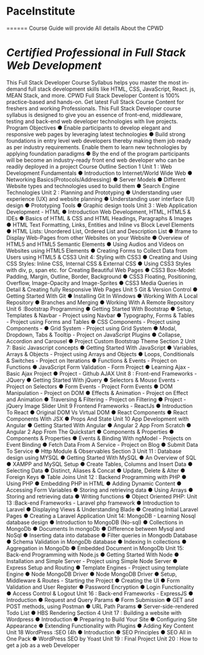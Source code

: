 # PaceInstitute
======
Course Guide will provide All details About the CPWD

*Certified Professional in Full Stack Web Development*
===================
This Full Stack Developer Course Syllabus helps you master the most in-demand full
stack development skills like HTML, CSS, JavaScript, React. js, MEAN Stack, and more.
CPWD Full Stack Developer Content is 100% practice-based and hands-on. Get latest Full
Stack Course Content for freshers and working Professionals. This Full Stack Developer
course syllabus is designed to give you an essence of front-end, middleware, testing and
back-end web developer technologies with live projects.
Program Objectives
● Enable participants to develop elegant and responsive web pages by
leveraging latest technologies
● Build strong foundations in entry level web developers thereby making them
job ready as per industry requirements. Enable them to learn new
technologies by applying foundation paradigms
● By the end of the program participants will be become an industry-ready front
end web developer who can be readily deployed in a project
Course Outline
Section 1
Unit 1 : Web Development Fundamentals
● Introduction to Internet/World Wide Web
● Networking Basics(Protocols/Addressing)
● Server Models
● Different Website types and technologies used to build them
● Search Engine Technologies
Unit 2 : Planning and Prototyping
● Understanding user experience (UX) and website planning
● Understanding user interface (UI) design
● Prototyping Tools
● Graphic design tools
Unit 3 : Web Application Development - HTML
● Introduction Web Development, HTML, HTML5 & IDEs
● Basics of HTML & CSS and HTML Headings, Paragraphs & Images
● HTML Text Formatting, Links, Entities and Inline vs Block Level Elements
● HTML Lists: Unordered List, Ordered List and Description List
● Iframe to Display Web-Pages from other Websites on your Website
● Overview of HTML5 and HTML5 Semantic Elements
● Using Audios and Videos on Websites using HTML5 Elements
● Creating Forms to Collect Data from Users using HTML5 & CSS3
Unit 4: Styling with CSS3
● Creating and Using CSS Styles: Inline CSS, Internal CSS & External CSS
● Using CSS3 Styles with div, p, span etc. for Creating Beautiful Web Pages
● CSS3 Box-Model: Padding, Margin, Outline, Border, Background
● CSS3 Floating, Positioning, Overflow, Image-Opacity and Image-Sprites
● CSS3 Media Queries in Detail & Creating fully Responsive Web Pages
Unit 5 Git & Version Control
● Getting Started With Git
● Installing Git In Windows
● Working With A Local Repository
● Branches and Merging
● Working With A Remote Repository
Unit 6 :Bootstrap Programming
● Getting Started With Bootstrap
● Setup, Templates & Navbar - Project using Navbar
● Typography, Forms & Tables - Project using Forms and Tables
● CSS Components - Project using Components -
● Grid System - Project using Grid System
● Modal, Dropdown, Tabs & Tooltip - Project on JavaScript Plugins
● Collapse, Accordion and Carousel
● Project Custom Bootstrap Theme
Section 2
Unit 7: Basic Javascript concepts
● Getting Started With JavaScript
● Variables, Arrays & Objects - Project using Arrays and Objects
● Loops, Conditionals & Switches - Project on Iterations
● Functions & Events - Project on Functions
● JavaScript Form Validation - Form Project
● Learning Ajax - Basic Ajax Project
● Project - Github AJAX
Unit 8 : Front-end Frameworks - JQuery
● Getting Started With jQuery
● Selectors & Mouse Events - Project on Selectors
● Form Events - Project Form Events
● DOM Manipulation - Project on DOM
● Effects & Animation - Project on Effect and Animation
● Traversing & Filtering - Project on Filtering
● Project - jQuery Image Slider
Unit 9 Frontend Frameworks - ReactJs
● Introduction To React
● Original DOM Vs Virtual DOM
● React Components
● React Components With JSX
● Props And State
Unit 10 App Development with Angular
● Getting Started With Angular
● Angular 2 App From Scratch
● Angular 2 App From The Quickstart
● Components & Properties
● Components & Properties
● Events & Binding With ngModel - Projects on Event Binding
● Fetch Data From A Service - Project on Blog
● Submit Data To Service
● Http Module & Observables
Section 3
Unit 11 : Database design using MYSQL
● Getting Started With MySQL
● An Overview of SQL
● XAMPP and MySQL Setup
● Create Tables, Columns and Insert Data
● Selecting Data
● Distinct, Aliases & Concat
● Update, Delete & Alter
● Foreign Keys
● Table Joins
Unit 12 : Backend Programming with PHP
● Using PHP
● Embedding PHP in HTML
● Adding Dynamic Content
● Accessing Form Variables
● Storing and retrieving data
● Using Arrays
● Storing and retrieving data
● Writing functions
● Object Oriented PHP:
Unit 13 :Back-end Frameworks - Laravel php framework
● Introduction to Laravel
● Displaying Views & Understanding Blade
● Creating Initial Laravel Pages
● Creating a Laravel Application
Unit 14: MongoDB - Learning Nosql database design
● Introduction to MongoDB (No-sql)
● Collections in MongoDb
● Documents In mongoDb
● Difference between Mysql and NoSql
● Inserting data into database
● Filter queries in Mongodb Database
● Schema Validation in MongoDb database
● Indexing In collections
● Aggregation in MongoDb
● Embedded Document in MongoDb
Unit 15: Back-end Programming with Node.js
● Getting Started With Node
● Installation and Simple Server - Project using Simple Node Server
● Express Setup and Routing
● Template Engines - Project using template Engine
● Node MongoDB Driver
● Node MongoDB Driver
● Setup, Middleware & Routes - Starting the Project
● Creating the UI
● Form Validation and User Register
● Password Encryption
● Login Functionality
● Access Control & Logout
Unit 16 : Back-end Frameworks - ExpressJS
● Introduction
● Request and Query Params
● Form Submission
● GET and POST methods, using Postman
● URL Path Params
● Server-side-rendered Todo List
● HBS Rendering
Section 4
Unit 17 : Building a website with Wordpress
● Introduction
● Preparing to Build Your Site
● Configuring Site Appearance
● Extending Functionality with Plugins
● Adding Key Content
Unit 18 WordPress :SEO (4h
● Introduction
● SEO Principles
● SEO All in One Pack
● WordPress SEO by Yoast
Unit 19 : Final Project
Unit 20 : How to get a job as a web Developer
